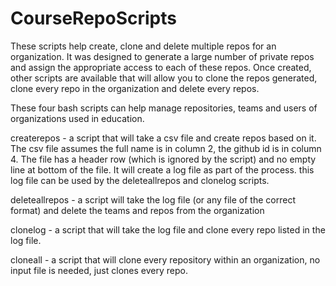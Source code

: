 # CourseRepoScripts
These scripts help create, clone and delete multiple repos for an organization.  It was designed to generate a large number of private repos and assign the appropriate access to each of these repos.  Once created, other scripts are available that will allow you to clone the repos generated, clone every repo in the organization and delete every repos.

These four bash scripts can help manage repositories, teams and users of organizations used in education.

createrepos - a script that will take a csv file and create repos based on it.  The csv file assumes the full name is in column 2, the github id is in column 4.  The file has a header row (which is ignored by the script) and no empty line at bottom of the file.  It will create a log file as part of the process.  this log file can be used by the deleteallrepos and clonelog scripts.  

deleteallrepos - a script will take the log file (or any file of the correct format) and delete the teams and repos from the organization

clonelog - a script that will take the log file and clone every repo listed in the log file.

cloneall - a script that will clone every repository within an organization, no input file is needed, just clones every repo.
